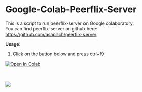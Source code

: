 # Google-Colab-Peerflix-Server

This is a script to run peerflix-server on Google colaboratory.
<br>
You can find peerflix-server on github here: https://github.com/asapach/peerflix-server


<b>Usage:</b>
1. Click on the button below and press ctrl+f9

<a href="https://colab.research.google.com/github/thim0o/Google-Colab-Peerflix-Server/blob/master/pf.ipynb" target="_parent\"><img src="https://colab.research.google.com/assets/colab-badge.svg" alt="Open In Colab"/></a>

<br><br>
<img src="https://i.snag.gy/qIX7Yx.jpg">
